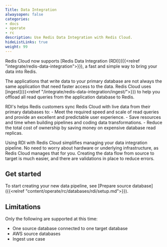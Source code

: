 ```yaml
---
Title: Data Integration
alwaysopen: false
categories:
- docs
- operate
- rc
description: Use Redis Data Integration with Redis Cloud.
hideListLinks: true
weight: 99
---
```


Redis Cloud now supports [Redis Data Integration (RDI)]({{<relref "integrate/redis-data-integration">}}), a fast and simple way to bring your data into Redis.

The applications that write data to your primary database are not always the same application that need faster access to the data. Redis Cloud uses [ingest]({{<relref "/integrate/redis-data-integration/ingest/">}}) to help you offload all read queries from the application database to Redis.

RDI's helps Redis customers sync Redis Cloud with live data from their primary databases to:
    - Meet the required speed and scale of read queries and provide an excellent and predictable user experience.
    - Save resources and time when building pipelines and coding data transformations.
    - Reduce the total cost of ownership by saving money on expensive database read replicas.

Using RDI with Redis Cloud simplifies managing your data integration pipeline. No need to worry about hardware or underlying infrastructure, as Redis Cloud manages that for you. Creating the data flow from source to target is much easier, and there are validations in place to reduce errors.

## Get started

To start creating your new data pipeline, see [Prepare source database]({{<relref "content/operate/rc/databases/rdi/setup.md">}}).

## Limitations

Only the following are supported at this time:

- One source database connected to one target database
- AWS source databases
- Ingest use case